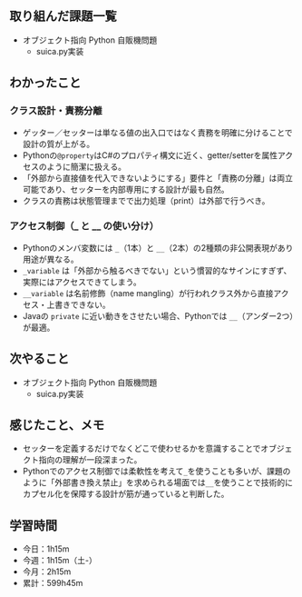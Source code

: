 ## 取り組んだ課題一覧
- オブジェクト指向 Python 自販機問題
    - suica.py実装
## わかったこと
### クラス設計・責務分離
- ゲッター／セッターは単なる値の出入口ではなく責務を明確に分けることで設計の質が上がる。
- Pythonの`@property`はC#のプロパティ構文に近く、getter/setterを属性アクセスのように簡潔に扱える。
- 「外部から直接値を代入できないようにする」要件と「責務の分離」は両立可能であり、セッターを内部専用にする設計が最も自然。
- クラスの責務は状態管理までで出力処理（print）は外部で行うべき。

### アクセス制御（_ と __ の使い分け）
- Pythonのメンバ変数には `_`（1本）と `__`（2本）の2種類の非公開表現があり用途が異なる。
- `_variable` は「外部から触るべきでない」という慣習的なサインにすぎず、実際にはアクセスできてしまう。
- `__variable` は名前修飾（name mangling）が行われクラス外から直接アクセス・上書きできない。
- Javaの `private` に近い動きをさせたい場合、Pythonでは `__`（アンダー2つ）が最適。
## 次やること
- オブジェクト指向 Python 自販機問題
    - suica.py実装
## 感じたこと、メモ
- セッターを定義するだけでなくどこで使わせるかを意識することでオブジェクト指向の理解が一段深まった。
- Pythonでのアクセス制御では柔軟性を考えて`_`を使うことも多いが、課題のように「外部書き換え禁止」を求められる場面では`__`を使うことで技術的にカプセル化を保障する設計が筋が通っていると判断した。
## 学習時間
- 今日：1h15m
- 今週：1h15m（土-）
- 今月：2h15m
- 累計：599h45m
